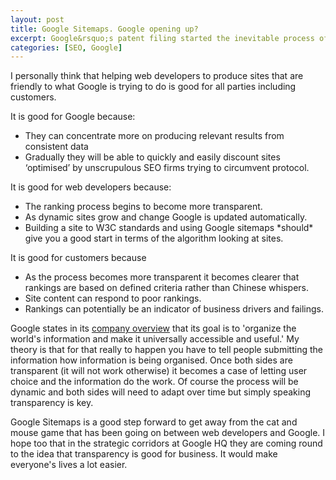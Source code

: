 ```yaml
--- 
layout: post
title: Google Sitemaps. Google opening up?
excerpt: Google&rsquo;s patent filing started the inevitable process of Google being more transparent in the way it conducts its business. Slowly but surely Google is beginning to help web developers to produce sites that help Google to do its job, namely indexing the internet. The Google Sitemaps site describes clearly what Google would like you to do. After modifying a config file, a bit of root access and a cron job you can be there in minutes.
categories: [SEO, Google]
---
```


I personally think that helping web developers to produce sites that are friendly to what Google is trying to do is good for all parties including customers.

It is good for Google because:

*   They can concentrate more on producing relevant results from consistent data
*   Gradually they will be able to quickly and easily discount sites ‘optimised’ by unscrupulous SEO firms trying to circumvent protocol.

It is good for web developers because:

*   The ranking process begins to become more transparent.
*   As dynamic sites grow and change Google is updated automatically.
*   Building a site to W3C standards and using Google sitemaps \*should\* give you a good start in terms of the algorithm looking at sites.

It is good for customers because

*   As the process becomes more transparent it becomes clearer that rankings are based on defined criteria rather than Chinese whispers.
*   Site content can respond to poor rankings.
*   Rankings can potentially be an indicator of business drivers and failings.

Google states in its [company overview][1] that its goal is to 'organize the world's information and make it universally accessible and useful.' My theory is that for that really to happen you have to tell people submitting the information how information is being organised. Once both sides are transparent (it will not work otherwise) it becomes a case of letting user choice and the information do the work. Of course the process will be dynamic and both sides will need to adapt over time but simply speaking transparency is key.

Google Sitemaps is a good step forward to get away from the cat and mouse game that has been going on between web developers and Google. I hope too that in the strategic corridors at Google HQ they are coming round to the idea that transparency is good for business. It would make everyone's lives a lot easier.

 [1]: http://www.google.co.uk/corporate/index.html
